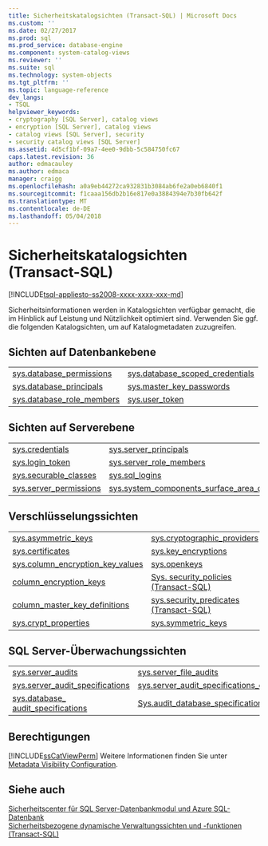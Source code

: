```yaml
---
title: Sicherheitskatalogsichten (Transact-SQL) | Microsoft Docs
ms.custom: ''
ms.date: 02/27/2017
ms.prod: sql
ms.prod_service: database-engine
ms.component: system-catalog-views
ms.reviewer: ''
ms.suite: sql
ms.technology: system-objects
ms.tgt_pltfrm: ''
ms.topic: language-reference
dev_langs:
- TSQL
helpviewer_keywords:
- cryptography [SQL Server], catalog views
- encryption [SQL Server], catalog views
- catalog views [SQL Server], security
- security catalog views [SQL Server]
ms.assetid: 4d5cf1bf-09a7-4ee0-9dbb-5c584750fc67
caps.latest.revision: 36
author: edmacauley
ms.author: edmaca
manager: craigg
ms.openlocfilehash: a0a9eb44272ca932831b3084ab6fe2a0eb6840f1
ms.sourcegitcommit: f1caaa156db2b16e817e0a3884394e7b30fb642f
ms.translationtype: MT
ms.contentlocale: de-DE
ms.lasthandoff: 05/04/2018
---
```

# <a name="security-catalog-views-transact-sql"></a>Sicherheitskatalogsichten (Transact-SQL)
[!INCLUDE[tsql-appliesto-ss2008-xxxx-xxxx-xxx-md](../../includes/tsql-appliesto-ss2008-xxxx-xxxx-xxx-md.md)]

  Sicherheitsinformationen werden in Katalogsichten verfügbar gemacht, die im Hinblick auf Leistung und Nützlichkeit optimiert sind. Verwenden Sie ggf. die folgenden Katalogsichten, um auf Katalogmetadaten zuzugreifen.  
  
## <a name="database-level-views"></a>Sichten auf Datenbankebene  
  
|||  
|-|-|  
|[sys.database_permissions](../../relational-databases/system-catalog-views/sys-database-permissions-transact-sql.md)|[sys.database_scoped_credentials](../../relational-databases/system-catalog-views/sys-database-scoped-credentials-transact-sql.md) |  
|[sys.database_principals](../../relational-databases/system-catalog-views/sys-database-principals-transact-sql.md)|[sys.master_key_passwords](../../relational-databases/system-catalog-views/sys-master-key-passwords-transact-sql.md) |  
|[sys.database_role_members](../../relational-databases/system-catalog-views/sys-database-role-members-transact-sql.md)|[sys.user_token](../../relational-databases/system-catalog-views/sys-user-token-transact-sql.md) |  
  
## <a name="server-level-views"></a>Sichten auf Serverebene  
  
|||  
|-|-|  
|[sys.credentials](../../relational-databases/system-catalog-views/sys-credentials-transact-sql.md)|[sys.server_principals](../../relational-databases/system-catalog-views/sys-server-principals-transact-sql.md)|  
|[sys.login_token](../../relational-databases/system-catalog-views/sys-login-token-transact-sql.md)|[sys.server_role_members](../../relational-databases/system-catalog-views/sys-server-role-members-transact-sql.md)|  
|[sys.securable_classes](../../relational-databases/system-catalog-views/sys-securable-classes-transact-sql.md)|[sys.sql_logins](../../relational-databases/system-catalog-views/sys-sql-logins-transact-sql.md)|  
|[sys.server_permissions](../../relational-databases/system-catalog-views/sys-server-permissions-transact-sql.md)|[sys.system_components_surface_area_configuration](../../relational-databases/system-catalog-views/sys-system-components-surface-area-configuration-transact-sql.md)|  
  
## <a name="encryption-views"></a>Verschlüsselungssichten  
  
|||  
|-|-|  
|[sys.asymmetric_keys](../../relational-databases/system-catalog-views/sys-asymmetric-keys-transact-sql.md)|[sys.cryptographic_providers](../../relational-databases/system-catalog-views/sys-cryptographic-providers-transact-sql.md)|  
|[sys.certificates](../../relational-databases/system-catalog-views/sys-certificates-transact-sql.md)|[sys.key_encryptions](../../relational-databases/system-catalog-views/sys-key-encryptions-transact-sql.md)|  
|[sys.column_encryption_key_values](../../relational-databases/system-catalog-views/sys-column-encryption-key-values-transact-sql.md)|[sys.openkeys](../../relational-databases/system-catalog-views/sys-openkeys-transact-sql.md)|  
|[column_encryption_keys](../../relational-databases/system-catalog-views/sys-column-encryption-keys-transact-sql.md)|[Sys. security_policies &#40;Transact-SQL&#41;](../../relational-databases/system-catalog-views/sys-security-policies-transact-sql.md)|  
|[column_master_key_definitions](../../relational-databases/system-catalog-views/sys-column-master-keys-transact-sql.md)|[sys.security_predicates &#40;Transact-SQL&#41;](../../relational-databases/system-catalog-views/sys-security-predicates-transact-sql.md)|  
|[sys.crypt_properties](../../relational-databases/system-catalog-views/sys-crypt-properties-transact-sql.md)|[sys.symmetric_keys](../../relational-databases/system-catalog-views/sys-symmetric-keys-transact-sql.md)|  
  
## <a name="sql-server-audit-views"></a>SQL Server-Überwachungssichten  
  
|||  
|-|-|  
|[sys.server_audits](../../relational-databases/system-catalog-views/sys-server-audits-transact-sql.md)|[sys.server_file_audits](../../relational-databases/system-catalog-views/sys-server-file-audits-transact-sql.md)|  
|[sys.server_audit_specifications](../../relational-databases/system-catalog-views/sys-server-audit-specifications-transact-sql.md)|[sys.server_audit_specifications_details](../../relational-databases/system-catalog-views/sys-server-audit-specification-details-transact-sql.md)|  
|[sys.database_ audit_specifications](../../relational-databases/system-catalog-views/sys-database-audit-specifications-transact-sql.md)|[Sys.audit_database_specification_details](../../relational-databases/system-catalog-views/sys-database-audit-specification-details-transact-sql.md)|  
  
## <a name="permissions"></a>Berechtigungen  
 [!INCLUDE[ssCatViewPerm](../../includes/sscatviewperm-md.md)] Weitere Informationen finden Sie unter [Metadata Visibility Configuration](../../relational-databases/security/metadata-visibility-configuration.md).  
  
## <a name="see-also"></a>Siehe auch  
 [Sicherheitscenter für SQL Server-Datenbankmodul und Azure SQL-Datenbank](../../relational-databases/security/security-center-for-sql-server-database-engine-and-azure-sql-database.md)   
 [Sicherheitsbezogene dynamische Verwaltungssichten und -funktionen &#40;Transact-SQL&#41;](../../relational-databases/system-dynamic-management-views/security-related-dynamic-management-views-and-functions-transact-sql.md)  
  
  
